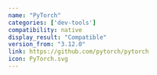 ```yaml
---
name: "PyTorch"
categories: ['dev-tools']
compatibility: native
display_result: "Compatible"
version_from: "3.12.0"
link: https://github.com/pytorch/pytorch
icon: PyTorch.svg
---
```

